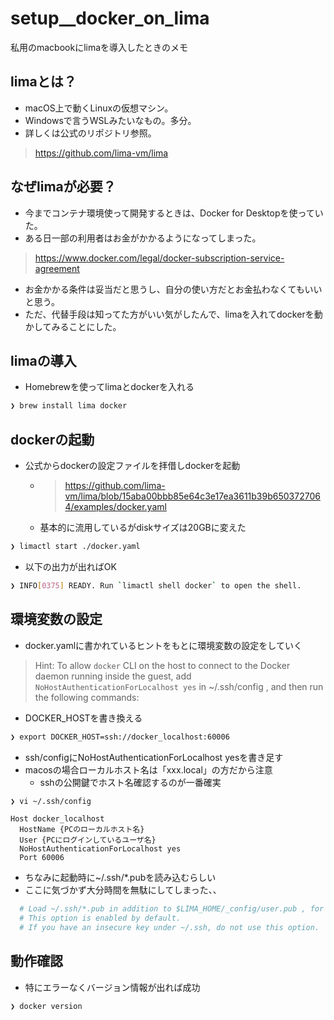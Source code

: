# setup__docker_on_lima

私用のmacbookにlimaを導入したときのメモ

## limaとは？

- macOS上で動くLinuxの仮想マシン。
- Windowsで言うWSLみたいなもの。多分。
- 詳しくは公式のリポジトリ参照。

> <https://github.com/lima-vm/lima>

## なぜlimaが必要？

- 今までコンテナ環境使って開発するときは、Docker for Desktopを使っていた。
- ある日一部の利用者はお金がかかるようになってしまった。

> <https://www.docker.com/legal/docker-subscription-service-agreement>

- お金かかる条件は妥当だと思うし、自分の使い方だとお金払わなくてもいいと思う。
- ただ、代替手段は知ってた方がいい気がしたんで、limaを入れてdockerを動かしてみることにした。

## limaの導入

- Homebrewを使ってlimaとdockerを入れる

```bash
❯ brew install lima docker
```

## dockerの起動

- 公式からdockerの設定ファイルを拝借しdockerを起動
  - > <https://github.com/lima-vm/lima/blob/15aba00bbb85e64c3e17ea3611b39b6503727064/examples/docker.yaml>
  - 基本的に流用しているがdiskサイズは20GBに変えた

```bash
❯ limactl start ./docker.yaml
```

- 以下の出力が出ればOK

```bash
❯ INFO[0375] READY. Run `limactl shell docker` to open the shell. 
```

## 環境変数の設定

- docker.yamlに書かれているヒントをもとに環境変数の設定をしていく

> Hint: To allow `docker` CLI on the host to connect to the Docker daemon running inside the guest,
> add `NoHostAuthenticationForLocalhost yes` in ~/.ssh/config , and then run the following commands:

- DOCKER_HOSTを書き換える

```bash
❯ export DOCKER_HOST=ssh://docker_localhost:60006
```

- ssh/configにNoHostAuthenticationForLocalhost yesを書き足す
- macosの場合ローカルホスト名は「xxx.local」の方だから注意
  - sshの公開鍵でホスト名確認するのが一番確実

```bash
❯ vi ~/.ssh/config
```

```TEXT
Host docker_localhost
  HostName {PCのローカルホスト名}
  User {PCにログインしているユーザ名}
  NoHostAuthenticationForLocalhost yes
  Port 60006
```

- ちなみに起動時に~/.ssh/*.pubを読み込むらしい
- ここに気づかず大分時間を無駄にしてしまった、、

```bash
  # Load ~/.ssh/*.pub in addition to $LIMA_HOME/_config/user.pub , for allowing DOCKER_HOST=ssh:// .
  # This option is enabled by default.
  # If you have an insecure key under ~/.ssh, do not use this option.
```

## 動作確認

- 特にエラーなくバージョン情報が出れば成功

```bash
❯ docker version
```
